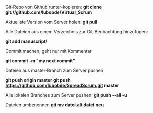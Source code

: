 Git-Repo von Github runter-kopieren:
**git clone git://github.com/lubobde/Virtual_Scrum**

Aktuellste Version vom Server holen:
**git pull**

Alle Dateien aus einem Verzeichnis zur Git-Beobachtung hinzufügen:

**git add manuscript/**

Commit machen, geht nur mit Kommentar

**git commit -m "my next commit"**

Dateien aus master-Branch zum Server pushen

**git push origin master**
**git push https://github.com/lubobde/SpreadScrum.git master**

Alle lokalen Branches zum Server pushen:
**git push --all -u**

Dateien umbenennen
**git mv datei.alt datei.neu**
